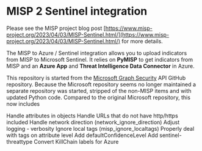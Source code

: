 # MISP 2 Sentinel integration

Please see the MISP project blog post [https://www.misp-project.org/2023/04/03/MISP-Sentinel.html/](https://www.misp-project.org/2023/04/03/MISP-Sentinel.html/) for more details.

The MISP to Azure / Sentinel integration allows you to upload indicators from MISP to Microsoft Sentinel. It relies on **PyMISP** to get indicators from MISP and an **Azure App** and **Threat Intelligence Data Connector** in Azure.

This repository is started from the [Microsoft Graph Security](https://github.com/microsoftgraph/security-api-solutions) API GitHub repository. Because the Microsoft repository seems no longer maintained a separate repository was started, stripped of the non-MISP items and with updated Python code. Compared to the original Microsoft repository, this now includes

Handle attributes in objects
Handle URLs that do not have http/https included
Handle network direction (network_ignore_direction)
Adjust logging - verbosity
Ignore local tags (misp_ignore_localtags)
Properly deal with tags on attribute level
Add defaultConfidenceLevel
Add sentinel-threattype
Convert KillChain labels for Azure

